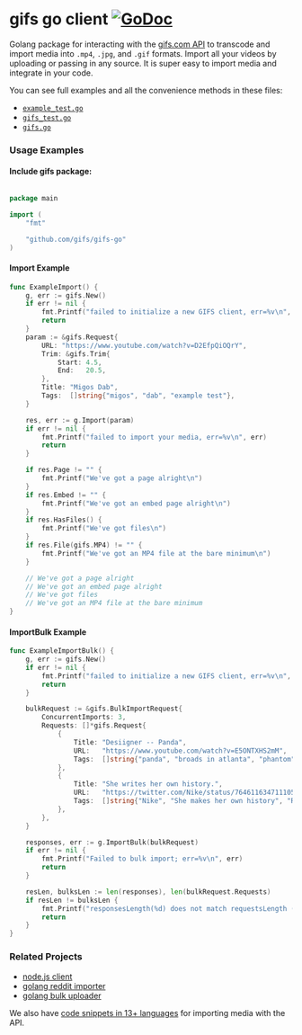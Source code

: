 # gifs go client [![GoDoc](https://godoc.org/github.com/gifs/gifs-go?status.svg)](https://godoc.org/github.com/gifs/gifs-go)

Golang package for interacting with the [gifs.com API](https://github.com/gifs/api) to transcode and import media into `.mp4`, `.jpg`, and `.gif` formats. Import all your videos by uploading or passing in any source. It is super easy to import media and integrate in your code.

You can see full examples and all the convenience methods in these files:

- [`example_test.go`](example_test.go)
- [`gifs_test.go`](gifs_test.go)
- [`gifs.go`](gifs.go)

### Usage Examples

#### Include gifs package:

```go

package main

import (
	"fmt"

	"github.com/gifs/gifs-go"
)
```

#### Import Example

[embedmd]:# (example_test.go go /func ExampleImport.*/ /\n}/)
```go
func ExampleImport() {
	g, err := gifs.New()
	if err != nil {
		fmt.Printf("failed to initialize a new GIFS client, err=%v\n", err)
		return
	}
	param := &gifs.Request{
		URL: "https://www.youtube.com/watch?v=D2EfpQiOQrY",
		Trim: &gifs.Trim{
			Start: 4.5,
			End:   20.5,
		},
		Title: "Migos Dab",
		Tags:  []string{"migos", "dab", "example test"},
	}

	res, err := g.Import(param)
	if err != nil {
		fmt.Printf("failed to import your media, err=%v\n", err)
		return
	}

	if res.Page != "" {
		fmt.Printf("We've got a page alright\n")
	}
	if res.Embed != "" {
		fmt.Printf("We've got an embed page alright\n")
	}
	if res.HasFiles() {
		fmt.Printf("We've got files\n")
	}
	if res.File(gifs.MP4) != "" {
		fmt.Printf("We've got an MP4 file at the bare minimum\n")
	}

	// We've got a page alright
	// We've got an embed page alright
	// We've got files
	// We've got an MP4 file at the bare minimum
}
```

#### ImportBulk Example

[embedmd]:# (example_test.go go /func ExampleImportBulk.*/ /\n}/)
```go
func ExampleImportBulk() {
	g, err := gifs.New()
	if err != nil {
		fmt.Printf("failed to initialize a new GIFS client, err=%v\n", err)
		return
	}

	bulkRequest := &gifs.BulkImportRequest{
		ConcurrentImports: 3,
		Requests: []*gifs.Request{
			{
				Title: "Desiigner -- Panda",
				URL:   "https://www.youtube.com/watch?v=E5ONTXHS2mM",
				Tags:  []string{"panda", "broads in atlanta", "phantom", "desiigner"},
			},
			{
				Title: "She writes her own history.",
				URL:   "https://twitter.com/Nike/status/764611634711105537",
				Tags:  []string{"Nike", "She makes her own history", "Running"},
			},
		},
	}

	responses, err := g.ImportBulk(bulkRequest)
	if err != nil {
		fmt.Printf("Failed to bulk import; err=%v\n", err)
		return
	}

	resLen, bulksLen := len(responses), len(bulkRequest.Requests)
	if resLen != bulksLen {
		fmt.Printf("responsesLength(%d) does not match requestsLength (%d)\n", resLen, bulksLen)
		return
	}
}
```

### Related Projects

- [node.js client](https://github.com/gifs/gifs-api-node)
- [golang reddit importer](https://github.com/gifs/api/tree/master/examples/reddit-importer)
- [golang bulk uploader](https://github.com/gifs/api/tree/master/examples/bulk-uploader)

We also have [code snippets in 13+ languages](https://github.com/gifs/api/blob/master/SNIPPETS.md) for importing media with the API.
